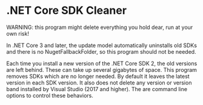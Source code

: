 # .NET Core SDK Cleaner

WARNING: this program might delete everything you hold dear, run at your own risk!

In .NET Core 3 and later, the update model automatically uninstalls old SDKs
and there is no NugetFallbackFolder, so this program should not be needed.

Each time you install a new version of the .NET Core SDK 2, the old versions are left behind.
These can take up several gigabytes of space. This program removes SDKs which are no longer needed.
By default it leaves the latest version in each SDK version. It also does not delete any version
or version band installed by Visual Studio (2017 and higher). The are command line options
to control these behaviors.
